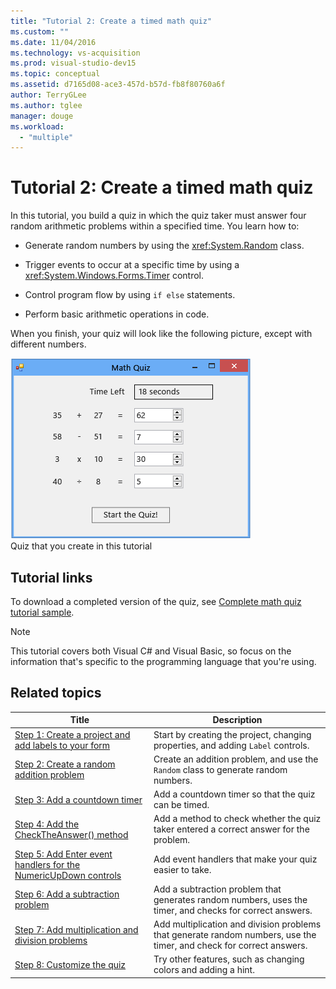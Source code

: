 ```yaml
---
title: "Tutorial 2: Create a timed math quiz"
ms.custom: ""
ms.date: 11/04/2016
ms.technology: vs-acquisition
ms.prod: visual-studio-dev15
ms.topic: conceptual
ms.assetid: d7165d08-ace3-457d-b57d-fb8f80760a6f
author: TerryGLee
ms.author: tglee
manager: douge
ms.workload:
  - "multiple"
---
```

# Tutorial 2: Create a timed math quiz
In this tutorial, you build a quiz in which the quiz taker must answer four random arithmetic problems within a specified time. You learn how to:  

-   Generate random numbers by using the <xref:System.Random> class.  

-   Trigger events to occur at a specific time by using a <xref:System.Windows.Forms.Timer> control.  

-   Control program flow by using `if else` statements.  

-   Perform basic arithmetic operations in code.  

 When you finish, your quiz will look like the following picture, except with different numbers.  

 ![Math quiz with four problems](../ide/media/express_finishedquiz.png "Express_FinishedQuiz")  
Quiz that you create in this tutorial  

## Tutorial links

 To download a completed version of the quiz, see [Complete math quiz tutorial sample](http://code.msdn.microsoft.com/Complete-Math-Quiz-8581813c).  

> [!NOTE]
>  This tutorial covers both Visual C# and Visual Basic, so focus on the information that's specific to the programming language that you're using.  

## Related topics  

|Title|Description|  
|-----------|-----------------|  
|[Step 1: Create a project and add labels to your form](../ide/step-1-create-a-project-and-add-labels-to-your-form.md)|Start by creating the project, changing properties, and adding `Label` controls.|  
|[Step 2: Create a random addition problem](../ide/step-2-create-a-random-addition-problem.md)|Create an addition problem, and use the `Random` class to generate random numbers.|  
|[Step 3: Add a countdown timer](../ide/step-3-add-a-countdown-timer.md)|Add a countdown timer so that the quiz can be timed.|  
|[Step 4: Add the CheckTheAnswer() method](../ide/step-4-add-the-checktheanswer-parens-method.md)|Add a method to check whether the quiz taker entered a correct answer for the problem.|  
|[Step 5: Add Enter event handlers for the NumericUpDown controls](../ide/step-5-add-enter-event-handlers-for-the-numericupdown-controls.md)|Add event handlers that make your quiz easier to take.|  
|[Step 6: Add a subtraction problem](../ide/step-6-add-a-subtraction-problem.md)|Add a subtraction problem that generates random numbers, uses the timer, and checks for correct answers.|  
|[Step 7: Add multiplication and division problems](../ide/step-7-add-multiplication-and-division-problems.md)|Add multiplication and division problems that generate random numbers, use the timer, and check for correct answers.|  
|[Step 8: Customize the quiz](../ide/step-8-customize-the-quiz.md)|Try other features, such as changing colors and adding a hint.|
